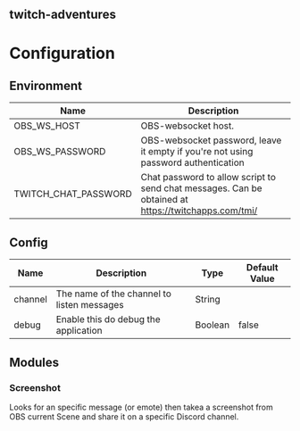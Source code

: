 twitch-adventures
-------

# Configuration
## Environment
| Name | Description |
|------|-------------|
| OBS_WS_HOST | OBS-websocket host.  |
| OBS_WS_PASSWORD | OBS-websocket password, leave it empty if you're not using password authentication |
| TWITCH_CHAT_PASSWORD | Chat password to allow script to send chat messages. Can be obtained at https://twitchapps.com/tmi/ |

## Config
| Name | Description | Type | Default Value |
|------|-------------|------|---------------|
| channel | The name of the channel to listen messages | String |  |
| debug | Enable this do debug the application | Boolean | false |

## Modules
### Screenshot
Looks for an specific message (or emote) then takea a screenshot from OBS current Scene and share it on a specific Discord channel.
